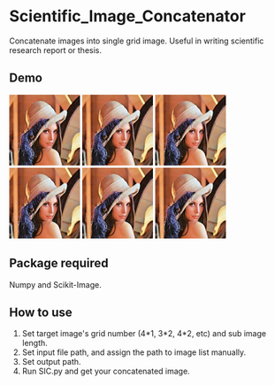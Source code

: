 # Scientific_Image_Concatenator
Concatenate images into single grid image. Useful in writing scientific research report or thesis.

## Demo
![Demo Image](./Demo/output/output.png)

## Package required
Numpy and Scikit-Image.

## How to use
1. Set target image's grid number (4\*1, 3\*2, 4\*2, etc) and sub image length.
2. Set input file path, and assign the path to image list manually.
3. Set output path.
4. Run SIC.py and get your concatenated image.
